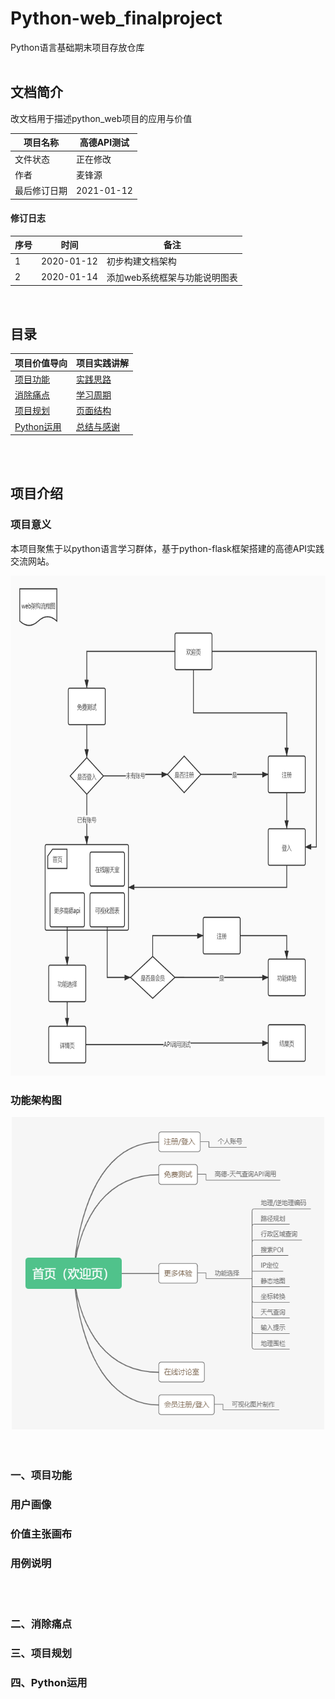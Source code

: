 # Python-web_finalproject
Python语言基础期末项目存放仓库
<br/>
<br/>

## 文档简介
改文档用于描述python_web项目的应用与价值

|项目名称|高德API测试|
| --- | --- |
|文件状态|正在修改|
|作者|麦锋源|
|最后修订日期|2021-01-12|

#### 修订日志
|序号|时间|备注|
| --- | --- | --- |
|1|2020-01-12|初步构建文档架构|
|2|2020-01-14|添加web系统框架与功能说明图表|

<br/>

## 目录

|项目价值导向|项目实践讲解|
| --- | --- |
|[项目功能](#chapter1)|[实践思路](#chapter5)|
|[消除痛点](#chapter2)|[学习周期](#chapter6)|
|[项目规划](#chapter3)|[页面结构](#chapter7)|
|[Python运用](#chapter4)|[总结与感谢](#chapter8)|

<br/>
<br/>

## 项目介绍
### 项目意义
本项目聚焦于以python语言学习群体，基于python-flask框架搭建的高德API实践交流网站。

<div align=center><img src="https://github.com/Maifengyuan/Python-web_finalproject/blob/main/Figure/Web%E6%9E%B6%E6%9E%84%E5%9B%BE.jpg" width="650" height="800" alt="web系统架构图"></div>

### 功能架构图

<div align=center><img src="https://github.com/Maifengyuan/Python-web_finalproject/blob/main/Figure/%E5%8A%9F%E8%83%BD%E5%AF%BC%E5%9B%BE.jpg" width="500" height="500" alt="思维导图"></div>

<br/>
<br/>

<h3 id="chapter1">一、项目功能</h3>

### 用户画像

### 价值主张画布

### 用例说明

<br/>
<br/>

<h3 id="chapter2">二、消除痛点</h3>

<h3 id="chapter3">三、项目规划</h3>

<h3 id="chapter4">四、Python运用</h3>
